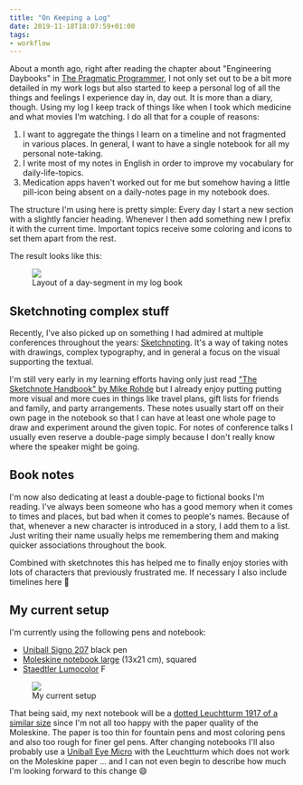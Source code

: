 ```yaml
---
title: "On Keeping a Log"
date: 2019-11-18T18:07:59+01:00
tags:
- workflow
---
```


About a month ago, right after reading the chapter about "Engineering Daybooks" in [The Pragmatic Programmer][tpp], I not only set out to be a bit more detailed in my work logs but also started to keep a personal log of all the things and feelings I experience day in, day out. It is more than a diary, though. Using my log I keep track of things like when I took which medicine and what movies I'm watching. I do all that for a couple of reasons:

1. I want to aggregate the things I learn on a timeline and not fragmented in various places. In general, I want to have a single notebook for all my personal note-taking.
2. I write most of my notes in English in order to improve my vocabulary for daily-life-topics.
3. Medication apps haven't worked out for me but somehow having a little pill-icon being absent on a daily-notes page in my notebook does.

The structure I'm using here is pretty simple: Every day I start a new section with a slightly fancier heading. Whenever I then add something new I prefix it with the current time. Important topics receive some coloring and icons to set them apart from the rest.

The result looks like this:

<figure>
<img src="/media/2019/personal-log--day.jpg">
<figcaption>Layout of a day-segment in my log book</figcaption>
</figure>


## Sketchnoting complex stuff

Recently, I've also picked up on something I had admired at multiple conferences throughout the years: [Sketchnoting][sn]. It's a way of taking notes with drawings, complex typography, and in general a focus on the visual supporting the textual.

I'm still very early in my learning efforts having only just read ["The Sketchnote Handbook" by Mike Rohde][sh] but I already enjoy putting putting more visual and more cues in things like travel plans, gift lists for friends and family, and party arrangements. These notes usually start off on their own page in the notebook so that I can have at least one whole page to draw and experiment around the given topic. For notes of conference talks I usually even reserve a double-page simply because I don't really know where the speaker might be going.


## Book notes

I'm now also dedicating at least a double-page to fictional books I'm reading. I've always been someone who has a good memory when it comes to times and places, but bad when it comes to people's names. Because of that, whenever a new character is introduced in a story, I add them to a list. Just writing their name usually helps me remembering them and making quicker associations throughout the book.

Combined with sketchnotes this has helped me to finally enjoy stories with lots of characters that previously frustrated me. If necessary I also include timelines here 🙂


## My current setup

I'm currently using the following pens and notebook:

- [Uniball Signo 207][u] black pen
- [Moleskine notebook large][m] (13x21 cm), squared
- [Staedtler Lumocolor][s] F

<figure>
<img src="/media/2019/personal-log--setup.jpg">
<figcaption>My current setup</figcaption>
</figure>

That being said, my next notebook will be a [dotted Leuchtturm 1917 of a similar size][l] since I'm not all too happy with the paper quality of the Moleskine. The paper is too thin for fountain pens and most coloring pens and also too rough for finer gel pens. After changing notebooks I'll also probably use a [Uniball Eye Micro][e] with the Leuchtturm which does not work on the Moleskine paper ... and I can not even begin to describe how much I'm looking forward to this change 😄

[m]: https://at.moleskine.com/notizbucher-klassik-schwarz/p0460
[u]: https://www.uni-ball.de/produkt/signo-207-umn-207/
[s]: https://www.staedtler.com/intl/en/products/markers/universal-pens/lumocolor-correctable-305-non-permanent-dry-erase-pen-305f-wp4-1/
[e]: https://www.uni-ball.de/produkt/eye-micro-ub-150/
[l]: https://www.leuchtturm1917.de/notizbuch-medium-a5-hardcover-251-nummerierte-seiten.html
[tpp]: https://pragprog.com/book/tpp20/the-pragmatic-programmer-20th-anniversary-edition
[sh]: http://rohdesign.com/handbook
[sn]: https://en.wikipedia.org/wiki/Sketchnoting

